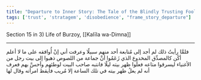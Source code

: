 ```yaml
---
title: "Departure to Inner Story: The Tale of the Blindly Trusting Fool"
tags: ['trust', 'stratagem', 'disobedience', "frame_story_departure"]
---
```


 Section 15 in 3) Life of Burzoy, [[Kalīla wa-Dimna]]

---
فلمَّا رأيتُ ذلك لم أجد إلى مُتابعة أحد منهم سبيلًا وعرفت أني إنْ أُوافقه على ما لا أعلم أكُن كالمصدِّق المخدوع الذي زَعَمُوا أنَّ جماعة من اللصوص ذهبوا إلى بيت رجل من الأغنياء ليسرقوا متاعه فعلَوا ظهر بيته ليلًا فانتبه صاحب البيت لوطئهم وأحسَّ بهم فعرف أنه لم يعلُ ظهر بيته في تلك الساعة إلا مُريب فأيقظ امرأته وقال لها
